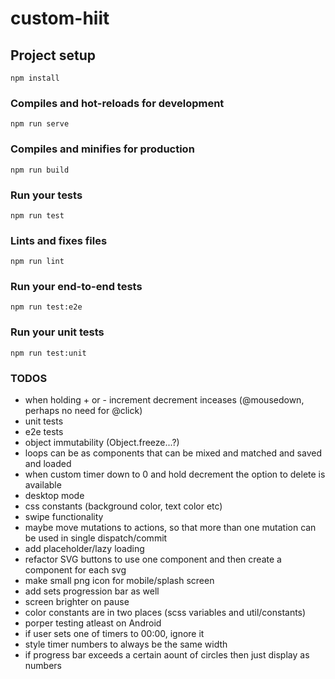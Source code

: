 # custom-hiit

## Project setup
```
npm install
```

### Compiles and hot-reloads for development
```
npm run serve
```

### Compiles and minifies for production
```
npm run build
```

### Run your tests
```
npm run test
```

### Lints and fixes files
```
npm run lint
```

### Run your end-to-end tests
```
npm run test:e2e
```

### Run your unit tests
```
npm run test:unit
```

### TODOS
- when holding + or - increment decrement inceases (@mousedown, perhaps no need for @click)
- unit tests
- e2e tests
- object immutability (Object.freeze...?)
- loops can be as components that can be mixed and matched and saved and loaded
- when custom timer down to 0 and hold decrement the option to delete is available
- desktop mode
- css constants (background color, text color etc)
- swipe functionality
- maybe move mutations to actions, so that more than one mutation can be used in single dispatch/commit
- add placeholder/lazy loading
- refactor SVG buttons to use one component and then create a component for each svg
- make small png icon for mobile/splash screen
- add sets progression bar as well
- screen brighter on pause
- color constants are in two places (scss variables and util/constants)
- porper testing atleast on Android
- if user sets one of timers to 00:00, ignore it
- style timer numbers to always be the same width
- if progress bar exceeds a certain aount of circles then just display as numbers